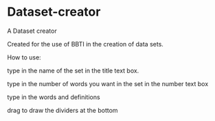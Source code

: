 # Dataset-creator
A Dataset creator

Created for the use of BBTI in the creation of data sets. 


How to use:

type in the name of the set in the title text box.

type in the number of words you want in the set in the number text box

type in the words and definitions

drag to draw the dividers at the bottom
